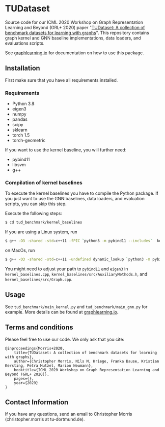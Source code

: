 # TUDataset

Source code for our ICML 2020 Workshop on Graph Representation Learning and Beyond (GRL+ 2020) paper "[TUDataset: A collection of benchmark datasets for learning with graphs](https://arxiv.org/abs/XXX.XXX)". This repository contains graph kernel and GNN baseline implementations, data loaders, and evaluations scripts.

See [graphlearning.io](http://www.graphlearning.io/) for documentation on how to use this package.




## Installation

First make sure that you have all requirements installed.
###  Requirements
- Python 3.8
- eigen3
- numpy
- pandas
- scipy
- sklearn
- torch 1.5
- torch-geometric

If you want to use the kernel baseline, you will further need:
- pybind11
- libsvm
- g++ 

### Compilation of kernel baselines
To execute the kernel baselines you have to compile the Python package. If you just want to use the GNN baselines, data loaders, and evaluation scripts, you can skip this step.

Execute the following steps: 
```Bash
$ cd tud_benchmark/kernel_baselines
```
If you are using a Linux system, run
```Bash
$ g++ -O3 -shared -std=c++11 -fPIC `python3 -m pybind11 --includes`  kernel_baselines.cpp src/*cpp -o ../kernel_baselines`python3-config --extension-suffix`
```
on MacOs, run
```Bash
$ g++ -O3 -shared -std=c++11 -undefined dynamic_lookup `python3 -m pybind11 --includes`  kernel_baselines.cpp src/*cpp -o ../kernel_baselines`python3-config --extension-suffix`
```

You might need to adjust your path to ``pybind11`` and ``eigen3`` in ``kernel_baselines.cpp``, 
``kernel_baselines/src/AuxiliaryMethods.h``, and ``kernel_baselines/src/Graph.cpp``. 


## Usage

See ``tud_benchmark/main_kernel.py`` and ``tud_benchmark/main_gnn.py`` for example. More details can be found at [graphlearning.io](https://chrsmrrs.github.io/datasets/docs/documentation/).

## Terms and conditions
Please feel free to use our code. We only ask that you cite:

	@inproceedings{Morris+2020,
	    title={TUDataset: A collection of benchmark datasets for learning with graphs},
	    author={Christopher Morris, Nils M. Kriege, Franka Bause, Kristian Kersting, Petra Mutzel, Marion Neumann},
	    booktitle={ICML 2020 Workshop on Graph Representation Learning and Beyond (GRL+ 2020)},
	    pages={},
	    year={2020}
	}

## Contact Information
If you have any questions, send an email to Christopher Morris (christopher.morris at tu-dortmund.de).
